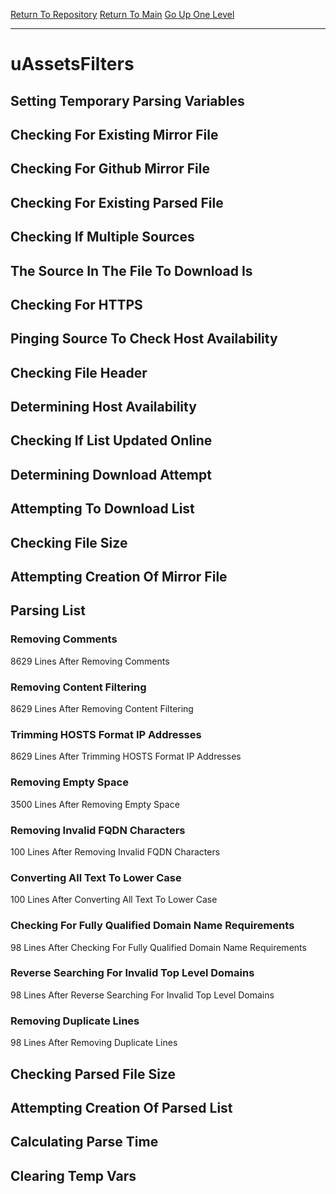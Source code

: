 [Return To Repository](https://github.com/deathbybandaid/piholeparser/)
[Return To Main](https://github.com/deathbybandaid/piholeparser/blob/master/RecentRunLogs/Mainlog.md)
[Go Up One Level](https://github.com/deathbybandaid/piholeparser/blob/master/RecentRunLogs/TopLevelScripts/30-Processing-External-Blacklists.md)
____________________________________
# uAssetsFilters
## Setting Temporary Parsing Variables
## Checking For Existing Mirror File
## Checking For Github Mirror File
## Checking For Existing Parsed File
## Checking If Multiple Sources
## The Source In The File To Download Is
## Checking For HTTPS
## Pinging Source To Check Host Availability
## Checking File Header
## Determining Host Availability
## Checking If List Updated Online
## Determining Download Attempt
## Attempting To Download List
## Checking File Size
## Attempting Creation Of Mirror File
## Parsing List
### Removing Comments
8629 Lines After Removing Comments
### Removing Content Filtering
8629 Lines After Removing Content Filtering
### Trimming HOSTS Format IP Addresses
8629 Lines After Trimming HOSTS Format IP Addresses
### Removing Empty Space
3500 Lines After Removing Empty Space
### Removing Invalid FQDN Characters
100 Lines After Removing Invalid FQDN Characters
### Converting All Text To Lower Case
100 Lines After Converting All Text To Lower Case
### Checking For Fully Qualified Domain Name Requirements
98 Lines After Checking For Fully Qualified Domain Name Requirements
### Reverse Searching For Invalid Top Level Domains
98 Lines After Reverse Searching For Invalid Top Level Domains
### Removing Duplicate Lines
98 Lines After Removing Duplicate Lines
## Checking Parsed File Size
## Attempting Creation Of Parsed List
## Calculating Parse Time
## Clearing Temp Vars
